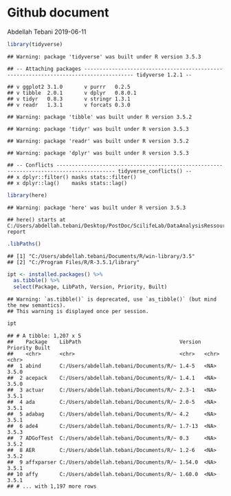 Github document
================
Abdellah Tebani
2019-06-11

``` r
library(tidyverse)
```

    ## Warning: package 'tidyverse' was built under R version 3.5.3

    ## -- Attaching packages -------------------------------------------------------------------------------------- tidyverse 1.2.1 --

    ## v ggplot2 3.1.0       v purrr   0.2.5  
    ## v tibble  2.0.1       v dplyr   0.8.0.1
    ## v tidyr   0.8.3       v stringr 1.3.1  
    ## v readr   1.3.1       v forcats 0.3.0

    ## Warning: package 'tibble' was built under R version 3.5.2

    ## Warning: package 'tidyr' was built under R version 3.5.3

    ## Warning: package 'readr' was built under R version 3.5.2

    ## Warning: package 'dplyr' was built under R version 3.5.3

    ## -- Conflicts ----------------------------------------------------------------------------------------- tidyverse_conflicts() --
    ## x dplyr::filter() masks stats::filter()
    ## x dplyr::lag()    masks stats::lag()

``` r
library(here)
```

    ## Warning: package 'here' was built under R version 3.5.3

    ## here() starts at C:/Users/abdellah.tebani/Desktop/PostDoc/ScilifeLab/DataAnalysisRessources/RaukR_2019/packages-report

``` r
.libPaths()
```

    ## [1] "C:/Users/abdellah.tebani/Documents/R/win-library/3.5"
    ## [2] "C:/Program Files/R/R-3.5.1/library"

``` r
ipt <- installed.packages() %>%
  as.tibble() %>%
  select(Package, LibPath, Version, Priority, Built)
```

    ## Warning: `as.tibble()` is deprecated, use `as_tibble()` (but mind the new semantics).
    ## This warning is displayed once per session.

``` r
ipt
```

    ## # A tibble: 1,207 x 5
    ##    Package    LibPath                                Version Priority Built
    ##    <chr>      <chr>                                  <chr>   <chr>    <chr>
    ##  1 abind      C:/Users/abdellah.tebani/Documents/R/~ 1.4-5   <NA>     3.5.0
    ##  2 acepack    C:/Users/abdellah.tebani/Documents/R/~ 1.4.1   <NA>     3.5.0
    ##  3 actuar     C:/Users/abdellah.tebani/Documents/R/~ 2.3-1   <NA>     3.5.1
    ##  4 ada        C:/Users/abdellah.tebani/Documents/R/~ 2.0-5   <NA>     3.5.1
    ##  5 adabag     C:/Users/abdellah.tebani/Documents/R/~ 4.2     <NA>     3.5.1
    ##  6 ade4       C:/Users/abdellah.tebani/Documents/R/~ 1.7-13  <NA>     3.5.3
    ##  7 ADGofTest  C:/Users/abdellah.tebani/Documents/R/~ 0.3     <NA>     3.5.2
    ##  8 AER        C:/Users/abdellah.tebani/Documents/R/~ 1.2-6   <NA>     3.5.2
    ##  9 affxparser C:/Users/abdellah.tebani/Documents/R/~ 1.54.0  <NA>     3.5.1
    ## 10 affy       C:/Users/abdellah.tebani/Documents/R/~ 1.60.0  <NA>     3.5.1
    ## # ... with 1,197 more rows
